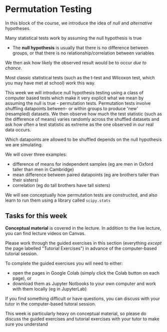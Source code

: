 # Permutation Testing

In this block of the course, we introduce the idea of *null* and *alternative* hypotheses.

Many statistical tests work by assuming the null hypothesis is true

* The **null hypothesis** is usually that there is no difference between groups, or that there is no relationship/correlation between variables

We then ask how likely the observed result would be to occur *due to chance*. 

Most classic statistical tests (such as the t-test and Wilcoxon test, which you may have met at school) work this way.

This week we will introduce null hypothesis testing using a class of computer based tests which make it very explicit what we mean by assuming the null is true - permutation tests. Permutation tests involve shuffling datapoints between- or within groups to produce 'new' (resampled) datasets. We then observe how much the test statistic (such as the difference of means) varies randomly across the shuffled datasets and ask how often a test statistic as extreme as the one observed in our real data occurs.

Which datapoints are allowed to be shuffled depends on the null hypothesis we are simulating.

We will cover three examples:

* difference of means for independent samples (eg are men in Oxford taller than men in Cambridge)
* mean difference between paired datapoints (eg are brothers taller than their sisters)
* correlation (eg do tall brothers have tall sisters)

We will see conceptually how permutation tests are constructed, and also learn to run them using a library called `scipy.stats`

## Tasks for this week

**Conceptual material** is covered in the lecture. In addition to the
live lecture, you can find lecture videos on Canvas.

Please work through the guided exercises in this section (everything
*except* the page labelled "Tutorial Exercises") in advance of
the computer-based tutorial session.

To complete the guided exercises you will need to either:

* open the pages in Google Colab (simply click the Colab button on each page), or
* download them as Jupyter Notbooks to your own computer and work
with them locally (eg in JupyterLab)

If you find something difficult or have questions, you can discuss
with your tutor in the computer-based tutoral session.

This week is particularly heavy on conceptual material, so please do
discuss the guided exercises and tutorial exercises with your tutor to
make sure you understand
